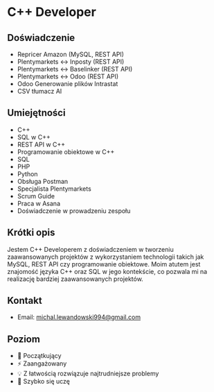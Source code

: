 # C++ Developer 

## Doświadczenie 
- Repricer Amazon (MySQL, REST API)
- Plentymarkets <-> Inposty (REST API)
- Plentymarkets <-> Baselinker (REST API)
- Plentymarkets <-> Odoo (REST API)
- Odoo Generowanie plików Intrastat
- CSV tłumacz AI

## Umiejętności
- C++ 
- SQL w C++ 
- REST API w C++ 
- Programowanie obiektowe w C++ 
- SQL 
- PHP
- Python
- Obsługa Postman 
- Specjalista Plentymarkets
- Scrum Guide 
- Praca w Asana 
- Doświadczenie w prowadzeniu zespołu 

## Krótki opis 
Jestem C++ Developerem z doświadczeniem w tworzeniu zaawansowanych projektów z wykorzystaniem technologii takich jak MySQL, REST API czy programowanie obiektowe. Moim atutem jest znajomość języka C++ oraz SQL w jego kontekście, co pozwala mi na realizację bardziej zaawansowanych projektów. 

## Kontakt
- Email: michal.lewandowski994@gmail.com

## Poziom
- :beginner: Początkujący 
- :zap: Zaangażowany 
- :bulb: Z łatwością rozwiązuje najtrudniejsze problemy 
- :rocket: Szybko się uczę
